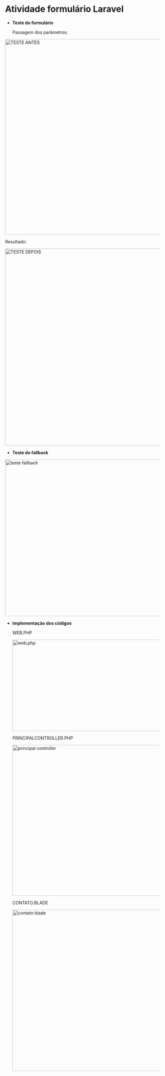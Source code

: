 # **Atividade formulário Laravel**
-  **Teste do formulário**

    Passagem dos parâmetros:
   
<img width="1365" height="635" alt="TESTE ANTES" src="https://github.com/user-attachments/assets/91b16473-d9e6-4033-95c0-6f712d2c72e2" />

  Resultado:
  
<img width="1364" height="640" alt="TESTE DEPOIS" src="https://github.com/user-attachments/assets/84abef62-c50c-48c7-873f-6026fb405f72" />

- **Teste do fallback**

<img width="1345" height="509" alt="teste fallback" src="https://github.com/user-attachments/assets/7006828d-1b94-4347-8361-6ed3d01efe0c" />

-  **Implementação dos códigos**

    WEB.PHP
   
   <img width="839" height="297" alt="web,php" src="https://github.com/user-attachments/assets/f704f730-b461-4c1c-aac7-f3042dd01416" />


    PRINCIPALCONTROLLER.PHP

   <img width="570" height="490" alt="principal controller" src="https://github.com/user-attachments/assets/50263230-c045-4533-838d-ad6912ce7221" />


     CONTATO.BLADE

   <img width="861" height="524" alt="contato   blade" src="https://github.com/user-attachments/assets/8432a74f-3438-478e-b1b7-28ac339a1dfa" />

